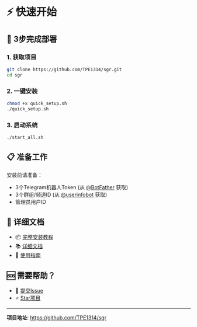 # ⚡ 快速开始

## 🚀 3步完成部署

### 1. 获取项目
```bash
git clone https://github.com/TPE1314/sgr.git
cd sgr
```

### 2. 一键安装
```bash
chmod +x quick_setup.sh
./quick_setup.sh
```

### 3. 启动系统
```bash
./start_all.sh
```

## 📋 准备工作

安装前请准备：
- 3个Telegram机器人Token (从 [@BotFather](https://t.me/BotFather) 获取)
- 3个群组/频道ID (从 [@userinfobot](https://t.me/userinfobot) 获取)
- 管理员用户ID

## 📖 详细文档

- 📦 [完整安装教程](INSTALL.md)
- 📚 [详细文档](README.md)
- 🔧 [使用指南](USAGE_GUIDE.md)

## 🆘 需要帮助？

- 🐛 [提交Issue](https://github.com/TPE1314/sgr/issues)
- ⭐ [Star项目](https://github.com/TPE1314/sgr)

---
**项目地址**: https://github.com/TPE1314/sgr